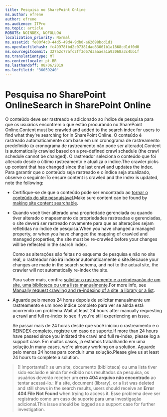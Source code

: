 ```yaml
---
title: Pesquisa no SharePoint Online
ms.author: efrene
author: efrene
ms.audience: ITPro
ms.topic: article
ROBOTS: NOINDEX, NOFOLLOW
localization_priority: Normal
ms.assetid: fe00f4c0-44d5-49d4-9db0-a62698bcd1d1
ms.openlocfilehash: fc49978fbd2c07381dae83061b1a1868cd1df0d0
ms.sourcegitcommit: 327a2c77afc2ff3d67d3aaaea1a92068a3c4bb1f
ms.translationtype: MT
ms.contentlocale: pt-BR
ms.lasthandoff: 08/06/2019
ms.locfileid: "36059240"
---
```

# <a name="search-in-sharepoint-online"></a><span data-ttu-id="a61c6-102">Pesquisa no SharePoint Online</span><span class="sxs-lookup"><span data-stu-id="a61c6-102">Search in SharePoint Online</span></span>

<span data-ttu-id="a61c6-103">O conteúdo deve ser rastreado e adicionado ao índice de pesquisa para que os usuários encontrem o que estão procurando no SharePoint Online.</span><span class="sxs-lookup"><span data-stu-id="a61c6-103">Content must be crawled and added to the search index for users to find what they're searching for in SharePoint Online.</span></span> <span data-ttu-id="a61c6-104">O conteúdo é rastreado automaticamente com base em um cronograma de rastreamento predefinido (o cronograma de rastreamento não pode ser alterado).</span><span class="sxs-lookup"><span data-stu-id="a61c6-104">Content is automatically crawled based on a pre-defined crawl schedule (the crawl schedule cannot be changed).</span></span> <span data-ttu-id="a61c6-105">O rastreador seleciona o conteúdo que foi alterado desde o último rastreamento e atualiza o índice.</span><span class="sxs-lookup"><span data-stu-id="a61c6-105">The crawler picks up content that has changed since the last crawl and updates the index.</span></span> <span data-ttu-id="a61c6-106">Para garantir que o conteúdo seja rastreado e o índice seja atualizado, observe o seguinte:</span><span class="sxs-lookup"><span data-stu-id="a61c6-106">To ensure content is crawled and the index is updated, note the following:</span></span>

- <span data-ttu-id="a61c6-107">Certifique-se de que o conteúdo pode ser encontrado ao [tornar o conteúdo do site pesquisável](https://docs.microsoft.com/sharepoint/make-site-content-searchable).</span><span class="sxs-lookup"><span data-stu-id="a61c6-107">Make sure content can be found by [making site content searchable](https://docs.microsoft.com/sharepoint/make-site-content-searchable).</span></span>

- <span data-ttu-id="a61c6-108">Quando você tiver alterado uma propriedade gerenciada ou quando tiver alterado o mapeamento de propriedades rastreadas e gerenciadas, o site deverá ser rastreado novamente para que as alterações sejam refletidas no índice de pesquisa.</span><span class="sxs-lookup"><span data-stu-id="a61c6-108">When you have changed a managed property, or when you have changed the mapping of crawled and managed properties, the site must be re-crawled before your changes will be reflected in the search index.</span></span> 

    <span data-ttu-id="a61c6-109">Como as alterações são feitas no esquema de pesquisa e não no site real, o rastreador não irá indexar automaticamente o site.</span><span class="sxs-lookup"><span data-stu-id="a61c6-109">Because your changes are made in the search schema, and not to the actual site, the crawler will not automatically re-index the site.</span></span> 

    <span data-ttu-id="a61c6-110">Para saber mais, confira [solicitar o rastreamento e a reindexação de um site, uma biblioteca ou uma lista manualmente](https://docs.microsoft.com/sharepoint/crawl-site-conten).</span><span class="sxs-lookup"><span data-stu-id="a61c6-110">For more info, see [Manually request crawling and re-indexing of a site, a library or a list](https://docs.microsoft.com/sharepoint/crawl-site-conten).</span></span>

- <span data-ttu-id="a61c6-111">Aguarde pelo menos 24 horas depois de solicitar manualmente um rastreamento e um novo índice completo para ver se ainda está ocorrendo um problema.</span><span class="sxs-lookup"><span data-stu-id="a61c6-111">Wait at least 24 hours after manually requesting a crawl and full re-index to see if you're still experiencing an issue.</span></span> 

    <span data-ttu-id="a61c6-112">Se passar mais de 24 horas desde que você iniciou o rastreamento e o REINDEX completo, registre um caso de suporte.</span><span class="sxs-lookup"><span data-stu-id="a61c6-112">If more than 24 hours have passed since you initiated the crawl and full re-index, please log a support case.</span></span> <span data-ttu-id="a61c6-113">Em muitos casos, já estamos trabalhando em uma solução.</span><span class="sxs-lookup"><span data-stu-id="a61c6-113">In many cases, we're already working on a solution.</span></span> <span data-ttu-id="a61c6-114">Aguarde pelo menos 24 horas para concluir uma solução.</span><span class="sxs-lookup"><span data-stu-id="a61c6-114">Please give us at least 24 hours to complete a solution.</span></span>

>[! Importante!]<span data-ttu-id="a61c6-115">: se um site, documento (biblioteca) ou uma lista tiver sido excluído e ainda for exibido nos resultados da pesquisa, os usuários deverão receber um **erro 404 arquivo não encontrado** ao tentar acessá-lo.</span><span class="sxs-lookup"><span data-stu-id="a61c6-115">: If a site, document (library), or a list was deleted and still shows in the search results, users should receive an **Error 404 File Not Found** when trying to access it.</span></span> <span data-ttu-id="a61c6-116">Esse problema deve ser registrado como um caso de suporte para uma investigação adicional.</span><span class="sxs-lookup"><span data-stu-id="a61c6-116">This issue should be logged as a support case for further investigation.</span></span> 



